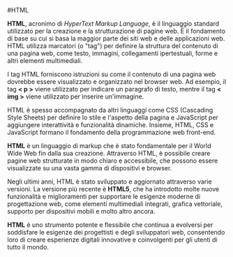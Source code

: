 #HTML

**HTML**, acronimo di _HyperText Markup Language_, è il linguaggio standard utilizzato per la creazione e la strutturazione di pagine web. È il fondamento di base su cui si basa la maggior parte dei siti web e delle applicazioni web. HTML utilizza marcatori (o "tag") per definire la struttura del contenuto di una pagina web, come testo, immagini, collegamenti ipertestuali, forme e altri elementi multimediali.

I tag HTML forniscono istruzioni su come il contenuto di una pagina web dovrebbe essere visualizzato e organizzato nel browser web. Ad esempio, il tag **< p >** viene utilizzato per indicare un paragrafo di testo, mentre il tag **< img >** viene utilizzato per inserire un'immagine.

HTML è spesso accompagnato da altri linguaggi come CSS (Cascading Style Sheets) per definire lo stile e l'aspetto della pagina e JavaScript per aggiungere interattività e funzionalità dinamiche. Insieme, HTML, CSS e JavaScript formano il fondamento della programmazione web front-end.

**HTML** è un linguaggio di markup che è stato fondamentale per il World Wide Web fin dalla sua creazione. Attraverso HTML, è possibile creare pagine web strutturate in modo chiaro e accessibile, che possono essere visualizzate su una vasta gamma di dispositivi e browser.

Negli ultimi anni, HTML è stato sviluppato e aggiornato attraverso varie versioni. La versione più recente è **HTML5**, che ha introdotto molte nuove funzionalità e miglioramenti per supportare le esigenze moderne di progettazione web, come elementi multimediali integrati, grafica vettoriale, supporto per dispositivi mobili e molto altro ancora.

**HTML** è uno strumento potente e flessibile che continua a evolversi per soddisfare le esigenze dei progettisti e degli sviluppatori web, consentendo loro di creare esperienze digitali innovative e coinvolgenti per gli utenti di tutto il mondo.
